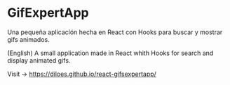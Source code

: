 # GifExpertApp

Una pequeña aplicacíón hecha en React con Hooks para buscar y mostrar gifs animados.

(English) A small application made in React whith Hooks for search and display animated gifs.

Visit -> https://diloes.github.io/react-gifsexpertapp/